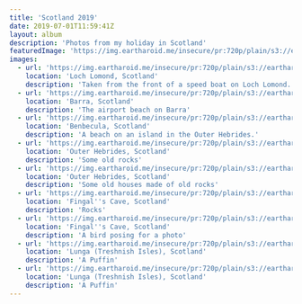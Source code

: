 ```yaml
---
title: 'Scotland 2019'
date: 2019-07-01T11:59:41Z
layout: album
description: 'Photos from my holiday in Scotland'
featuredImage: 'https://img.eartharoid.me/insecure/pr:720p/plain/s3://eartharoid/my-photos/scotland-2019/IMG_0837.JPG@webp'
images:
  - url: 'https://img.eartharoid.me/insecure/pr:720p/plain/s3://eartharoid/my-photos/scotland-2019/IMG_0837.JPG@webp'
    location: 'Loch Lomond, Scotland'
    description: 'Taken from the front of a speed boat on Loch Lomond.'
  - url: 'https://img.eartharoid.me/insecure/pr:720p/plain/s3://eartharoid/my-photos/scotland-2019/IMG_0952.JPG@webp'
    location: 'Barra, Scotland'
    description: 'The airport beach on Barra'
  - url: 'https://img.eartharoid.me/insecure/pr:720p/plain/s3://eartharoid/my-photos/scotland-2019/IMG_1037.JPG@webp'
    location: 'Benbecula, Scotland'
    description: 'A beach on an island in the Outer Hebrides.'
  - url: 'https://img.eartharoid.me/insecure/pr:720p/plain/s3://eartharoid/my-photos/scotland-2019/IMG_1150.JPG@webp'
    location: 'Outer Hebrides, Scotland'
    description: 'Some old rocks'
  - url: 'https://img.eartharoid.me/insecure/pr:720p/plain/s3://eartharoid/my-photos/scotland-2019/IMG_1233.JPG@webp'
    location: 'Outer Hebrides, Scotland'
    description: 'Some old houses made of old rocks'
  - url: 'https://img.eartharoid.me/insecure/pr:720p/plain/s3://eartharoid/my-photos/scotland-2019/IMG_1519.JPG@webp'
    location: 'Fingal''s Cave, Scotland'
    description: 'Rocks'
  - url: 'https://img.eartharoid.me/insecure/pr:720p/plain/s3://eartharoid/my-photos/scotland-2019/IMG_1543.JPG@webp'
    location: 'Fingal''s Cave, Scotland'
    description: 'A bird posing for a photo'
  - url: 'https://img.eartharoid.me/insecure/pr:720p/plain/s3://eartharoid/my-photos/puffins/IMG_1651.JPG@webp'
    location: 'Lunga (Treshnish Isles), Scotland'
    description: 'A Puffin'
  - url: 'https://img.eartharoid.me/insecure/pr:720p/plain/s3://eartharoid/my-photos/puffins/IMG_1661.JPG@webp'
    location: 'Lunga (Treshnish Isles), Scotland'
    description: 'A Puffin'
---
```

